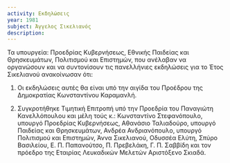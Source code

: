 ```yaml
---
activity: Εκδηλώσεις
year: 1981
subject: Άγγελος Σικελιανός
description: 
---
```


Τα υπουργεία: Προεδρίας Κυβερνήσεως, Εθνικής Παιδείας και Θρησκευμάτων, Πολιτισμού και Επιστημών, που ανέλαβαν να οργανώσουν και να συντονίσουν τις πανελλήνιες εκδηλώσεις για το Έτος Σικελιανού ανακοίνωσαν ότι:

1. Οι εκδηλώσεις αυτές θα είναι υπό την αιγίδα του Προέδρου της Δημοκρατίας Κωνσταντίνου Καραμανλή. 

2. Συγκροτήθηκε Τιμητική Επιτροπή υπό την Προεδρία του Παναγιώτη Κανελλόπουλου και μέλη τούς κ.: Κωνσταντίνο Στεφανόπουλο, υπουργό Προεδρίας Κυβερνήσεως, Αθανάσιο Ταλιαδούρο, υπουργό Παιδείας και Θρησκευμάτων, Ανδρέα Ανδριανόπουλο, υπουργό Πολιτισμού και Επιστημών, Άννα Σικελιανού, Οδυσσέα Ελύτη, Σπύρο Βασιλείου, Ε. Π. Παπανούτσο, Π. Πρεβελάκη, Γ. Π. Σαββίδη και τον πρόεδρο της Εταιρίας Λευκαδικών Μελετών Αριστόξενο Σκιαδά. 

